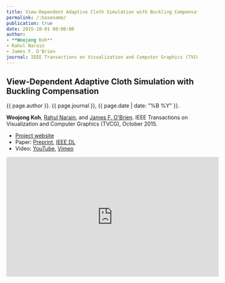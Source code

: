 ```yaml
---
title: View-Dependent Adaptive Cloth Simulation with Buckling Compensation
permalink: /:basename/
publication: true
date: 2015-10-01 00:00:00
author:
- **Woojong Koh**
- Rahul Narain
- James F. O'Brien
journal: IEEE Transactions on Visualization and Computer Graphics (TVCG)
---
```


## View-Dependent Adaptive Cloth Simulation with Buckling Compensation
{{ page.author }}.
{{ page.journal }}, {{ page.date | date: "%B %Y" }}.

**Woojong Koh**, [Rahul Narain](http://www.eecs.berkeley.edu/~narain/), and [James F. O'Brien](http://www.cs.berkeley.edu/~job/).
IEEE Transactions on Visualization and Computer Graphics (TVCG), October 2015.

* [Project website](http://graphics.berkeley.edu/papers/Koh-VDA-2015-10/)
* Paper: [Preprint](Koh-VDA-2015-11.pdf), [IEEE DL](http://ieeexplore.ieee.org/xpl/articleDetails.jsp?arnumber=7127098)
* Video: [YouTube](http://youtu.be/71TOPXD9j4E), [Vimeo](https://vimeo.com/142075649)

<iframe width="560" height="315" src="https://www.youtube.com/embed/71TOPXD9j4E" frameborder="0" allow="accelerometer; autoplay; clipboard-write; encrypted-media; gyroscope; picture-in-picture" allowfullscreen></iframe>
